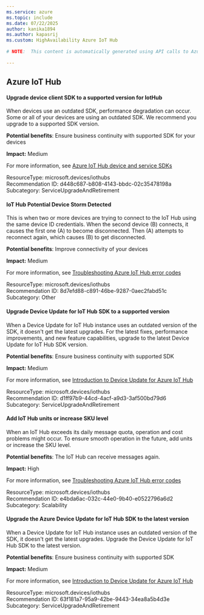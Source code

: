 ```yaml
---
ms.service: azure
ms.topic: include
ms.date: 07/22/2025
author: kanika1894
ms.author: kapasrij
ms.custom: HighAvailability Azure IoT Hub
  
# NOTE:  This content is automatically generated using API calls to Azure. Any edits made on these files will be overwritten in the next run of the script. 
  
---
```

  
## Azure IoT Hub

<!--d448c687-b808-4143-bbdc-02c35478198a_begin-->

#### Upgrade device client SDK to a supported version for IotHub  
  
When devices use an outdated SDK, performance degradation can occur. Some or all of your devices are using an outdated SDK. We recommend you upgrade to a supported SDK version.  
  
**Potential benefits**: Ensure business continuity with supported SDK for your devices  

**Impact:** Medium
  
For more information, see [Azure IoT Hub device and service SDKs ](https://aka.ms/iothubsdk)  

ResourceType: microsoft.devices/iothubs  
Recommendation ID: d448c687-b808-4143-bbdc-02c35478198a  
Subcategory: ServiceUpgradeAndRetirement

<!--d448c687-b808-4143-bbdc-02c35478198a_end-->

<!--8d7efd88-c891-46be-9287-0aec2fabd51c_begin-->

#### IoT Hub Potential Device Storm Detected  
  
This is when two or more devices are trying to connect to the IoT Hub using the same device ID credentials. When the second device (B) connects, it causes the first one (A) to become disconnected. Then (A) attempts to reconnect again, which causes (B) to get disconnected.  
  
**Potential benefits**: Improve connectivity of your devices  

**Impact:** Medium
  
For more information, see [Troubleshooting Azure IoT Hub error codes ](https://aka.ms/IotHubDeviceStorm)  

ResourceType: microsoft.devices/iothubs  
Recommendation ID: 8d7efd88-c891-46be-9287-0aec2fabd51c  
Subcategory: Other

<!--8d7efd88-c891-46be-9287-0aec2fabd51c_end-->

<!--d1ff97b9-44cd-4acf-a9d3-3af500bd79d6_begin-->

#### Upgrade Device Update for IoT Hub SDK to a supported version  
  
When a Device Update for IoT Hub instance uses an outdated version of the SDK, it doesn't get the latest upgrades. For the latest fixes, performance improvements, and new feature capabilities, upgrade to the latest Device Update for IoT Hub SDK version.  
  
**Potential benefits**: Ensure business continuity with supported SDK  

**Impact:** Medium
  
For more information, see [Introduction to Device Update for Azure IoT Hub ](/azure/iot-hub-device-update/understand-device-update)  

ResourceType: microsoft.devices/iothubs  
Recommendation ID: d1ff97b9-44cd-4acf-a9d3-3af500bd79d6  
Subcategory: ServiceUpgradeAndRetirement

<!--d1ff97b9-44cd-4acf-a9d3-3af500bd79d6_end-->

<!--e4bda6ac-032c-44e0-9b40-e0522796a6d2_begin-->

#### Add IoT Hub units or increase SKU level  
  
When an IoT Hub exceeds its daily message quota, operation and cost problems might occur. To ensure smooth operation in the future, add units or increase the SKU level.  
  
**Potential benefits**: The IoT Hub can receive messages again.  

**Impact:** High
  
For more information, see [Troubleshooting Azure IoT Hub error codes ](/azure/iot-hub/troubleshoot-error-codes#403002-iothubquotaexceeded)  

ResourceType: microsoft.devices/iothubs  
Recommendation ID: e4bda6ac-032c-44e0-9b40-e0522796a6d2  
Subcategory: Scalability

<!--e4bda6ac-032c-44e0-9b40-e0522796a6d2_end-->

<!--63f181a7-95a9-42be-9443-34ea8a5b4d3e_begin-->

#### Upgrade the Azure Device Update for IoT Hub SDK to the latest version  
  
When a Device Update for IoT Hub instance uses an outdated version of the SDK, it doesn't get the latest upgrades. Upgrade the Device Update for IoT Hub SDK to the latest version.  
  
**Potential benefits**: Ensure business continuity with supported SDK  

**Impact:** Medium
  
For more information, see [Introduction to Device Update for Azure IoT Hub](/azure/iot-hub-device-update/understand-device-update)  

ResourceType: microsoft.devices/iothubs  
Recommendation ID: 63f181a7-95a9-42be-9443-34ea8a5b4d3e  
Subcategory: ServiceUpgradeAndRetirement

<!--63f181a7-95a9-42be-9443-34ea8a5b4d3e_end-->

<!--articleBody-->
